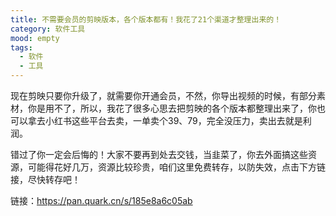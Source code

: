 ```yaml
---
title: 不需要会员的剪映版本，各个版本都有！我花了21个渠道才整理出来的！
category: 软件工具
mood: empty
tags:
  - 软件
  - 工具
---
```





现在剪映只要你升级了，就需要你开通会员，不然，你导出视频的时候，有部分素材，你是用不了，所以，我花了很多心思去把剪映的各个版本都整理出来了，你也可以拿去小红书这些平台去卖，一单卖个39、79，完全没压力，卖出去就是利润。




错过了你一定会后悔的！大家不要再到处去交钱，当韭菜了，你去外面搞这些资源，可能得花好几万，资源比较珍贵，咱们这里免费转存，以防失效，点击下方链接，尽快转存吧！




链接：https://pan.quark.cn/s/185e8a6c05ab








